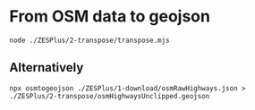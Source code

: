 # From OSM data to geojson

```
node ./ZESPlus/2-transpose/transpose.mjs
```

## Alternatively

```
npx osmtogeojson ./ZESPlus/1-download/osmRawHighways.json > ./ZESPlus/2-transpose/osmHighwaysUnclipped.geojson
```

